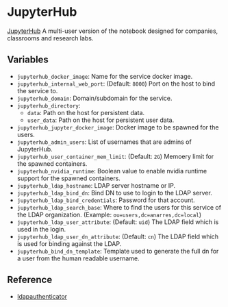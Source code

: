 # JupyterHub

[JupyterHub](https://jupyter.org/hub) A multi-user version of the notebook
designed for companies, classrooms and research labs.

## Variables

* `jupyterhub_docker_image`: Name for the service docker image.
* `jupyterhub_internal_web_port`: (Default: `8000`) Port on the host to bind the
   service to.
* `jupyterhub_domain`: Domain/subdomain for the service.
* `jupyterhub_directory`:
   * `data`: Path on the host for persistent data.
   * `user_data`: Path on the host for persistent user data.
* `jupyterhub_jupyter_docker_image`: Docker image to be spawned for the users.
* `jupyterhub_admin_users`: List of usernames that are admins of JupyterHub.
* `jupyterhub_user_container_mem_limit`: (Default: `2G`) Memoery limit for the
   spawned containers.
* `jupyterhub_nvidia_runtime`: Boolean value to enable nvidia runtime support
  for the spawned containers.
* `jupyterhub_ldap_hostname`: LDAP server hostname or IP.
* `jupyterhub_ldap_bind_dn`: Bind DN to use to login to the LDAP server.
* `jupyterhub_ldap_bind_credentials`: Password for that account.
* `jupyterhub_ldap_search_base`: Where to find the users for this service of the
   LDAP organization. (Example: `ou=users,dc=anarres,dc=local`)
* `jupyterhub_ldap_user_attribute`: (Default: `uid`) The LDAP field which is used
   in the login.
* `jupyterhub_ldap_user_dn_attribute`: (Default: `cn`) The LDAP field which is
   used for binding against the LDAP.
* `jupyterhub_bind_dn_template`: Template used to generate the full dn for a user
   from the human readable username.

## Reference

* [ldapauthenticator](https://github.com/jupyterhub/ldapauthenticator/)
